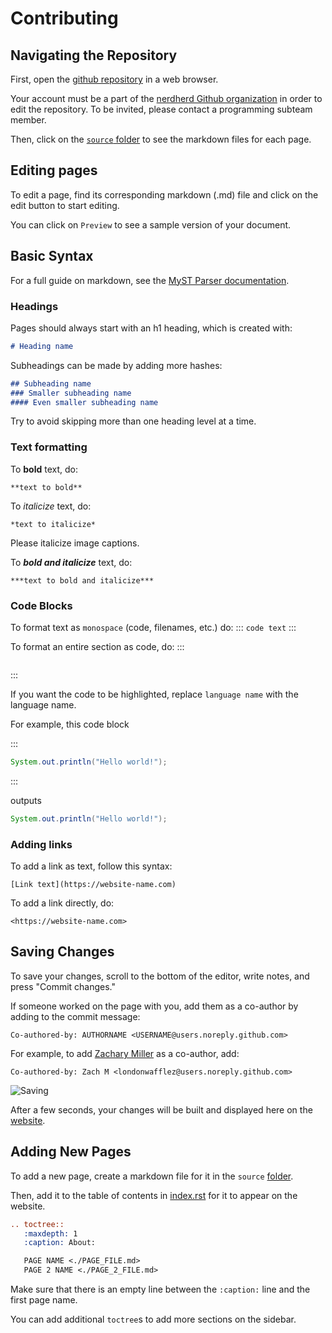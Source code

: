# Contributing

## Navigating the Repository

First, open the [github repository](https://github.com/nerdherd/documentation) in a web browser.

Your account must be a part of the [nerdherd Github organization](https://github.com/nerdherd) 
in order to edit the repository.
To be invited, please contact a programming subteam member.

Then, click on the [`source` folder](https://github.com/nerdherd/Documentation/tree/main/source) to see the markdown files for each page.

## Editing pages

To edit a page, find its corresponding markdown (.md) file 
and click on the edit button to start editing.

You can click on `Preview` to see a sample version of your document.

## Basic Syntax

For a full guide on markdown, see the [MyST Parser documentation](https://myst-parser.readthedocs.io/en/latest/syntax/syntax.html).

### Headings

Pages should always start with an h1 heading, which is created with:
```md
# Heading name
```

Subheadings can be made by adding more hashes:
```md
## Subheading name
### Smaller subheading name
#### Even smaller subheading name
```

Try to avoid skipping more than one heading level at a time.

### Text formatting

To **bold** text, do:
```
**text to bold**
```

To *italicize* text, do:
```
*text to italicize*
``` 

Please italicize image captions.

To ***bold and italicize*** text, do:

```
***text to bold and italicize***
```

### Code Blocks

To format text as `monospace` (code, filenames, etc.) do: 
:::
`code text`
:::

To format an entire section as code, do:
:::
```language name
```
:::

If you want the code to be highlighted, replace `language name` with the language name.

For example, this code block

:::
```java
System.out.println("Hello world!");
```
:::

outputs

```java
System.out.println("Hello world!");
```

### Adding links

To add a link as text, follow this syntax:
```
[Link text](https://website-name.com)
```

To add a link directly, do:
```
<https://website-name.com>
```

## Saving Changes

To save your changes, scroll to the bottom of the editor, write notes, and press "Commit changes."

If someone worked on the page with you, add them as a co-author by adding to the commit message:
```
Co-authored-by: AUTHORNAME <USERNAME@users.noreply.github.com>
```

For example, to add [Zachary Miller](https://github.com/londonwafflez) as a co-author, add:
```
Co-authored-by: Zach M <londonwafflez@users.noreply.github.com>
```

![Saving](./images/Contributing/GithubCommitting.png)

After a few seconds, your changes will be built and displayed here on the [website](https://nerdherd.github.io/Documentation/).

## Adding New Pages

To add a new page, create a markdown file for it in the `source` [folder](https://github.com/nerdherd/Documentation/tree/main/source).

Then, add it to the table of contents in [index.rst](https://github.com/nerdherd/Documentation/tree/main/source/index.rst) for it to appear on the website.

```rst
.. toctree::
   :maxdepth: 1
   :caption: About:

   PAGE NAME <./PAGE_FILE.md>
   PAGE 2 NAME <./PAGE_2_FILE.md>
```

Make sure that there is an empty line between the `:caption:` line and the first page name.

You can add additional `toctree`s to add more sections on the sidebar.

